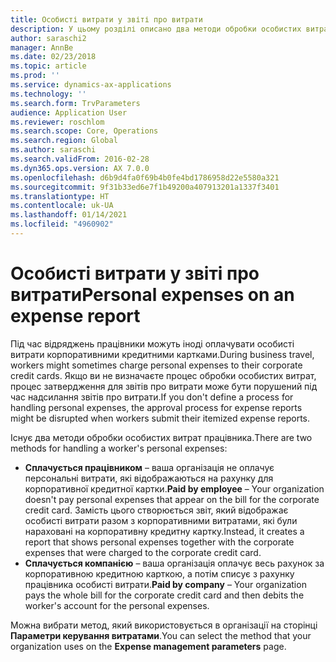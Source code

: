 ```yaml
---
title: Особисті витрати у звіті про витрати
description: У цьому розділі описано два методи обробки особистих витрат працівника у Microsoft Dynamics 365 Finance.
author: saraschi2
manager: AnnBe
ms.date: 02/23/2018
ms.topic: article
ms.prod: ''
ms.service: dynamics-ax-applications
ms.technology: ''
ms.search.form: TrvParameters
audience: Application User
ms.reviewer: roschlom
ms.search.scope: Core, Operations
ms.search.region: Global
ms.author: saraschi
ms.search.validFrom: 2016-02-28
ms.dyn365.ops.version: AX 7.0.0
ms.openlocfilehash: d6b9d4fa0f69b4b0fe4bd1786958d22e5580a321
ms.sourcegitcommit: 9f31b33ed6e7f1b49200a407913201a1337f3401
ms.translationtype: HT
ms.contentlocale: uk-UA
ms.lasthandoff: 01/14/2021
ms.locfileid: "4960902"
---
```

# <a name="personal-expenses-on-an-expense-report"></a><span data-ttu-id="8647a-103">Особисті витрати у звіті про витрати</span><span class="sxs-lookup"><span data-stu-id="8647a-103">Personal expenses on an expense report</span></span>

<span data-ttu-id="8647a-104">Під час відряджень працівники можуть іноді оплачувати особисті витрати корпоративними кредитними картками.</span><span class="sxs-lookup"><span data-stu-id="8647a-104">During business travel, workers might sometimes charge personal expenses to their corporate credit cards.</span></span> <span data-ttu-id="8647a-105">Якщо ви не визначаєте процес обробки особистих витрат, процес затвердження для звітів про витрати може бути порушений під час надсилання звітів про витрати.</span><span class="sxs-lookup"><span data-stu-id="8647a-105">If you don't define a process for handling personal expenses, the approval process for expense reports might be disrupted when workers submit their itemized expense reports.</span></span> 

<span data-ttu-id="8647a-106">Існує два методи обробки особистих витрат працівника.</span><span class="sxs-lookup"><span data-stu-id="8647a-106">There are two methods for handling a worker's personal expenses:</span></span>

- <span data-ttu-id="8647a-107">**Сплачується працівником** – ваша організація не оплачує персональні витрати, які відображаються на рахунку для корпоративної кредитної картки.</span><span class="sxs-lookup"><span data-stu-id="8647a-107">**Paid by employee** – Your organization doesn't pay personal expenses that appear on the bill for the corporate credit card.</span></span> <span data-ttu-id="8647a-108">Замість цього створюється звіт, який відображає особисті витрати разом з корпоративними витратами, які були нараховані на корпоративну кредитну картку.</span><span class="sxs-lookup"><span data-stu-id="8647a-108">Instead, it creates a report that shows personal expenses together with the corporate expenses that were charged to the corporate credit card.</span></span>
- <span data-ttu-id="8647a-109">**Сплачується компанією** – ваша організація оплачує весь рахунок за корпоративною кредитною карткою, а потім списує з рахунку працівника особисті витрати.</span><span class="sxs-lookup"><span data-stu-id="8647a-109">**Paid by company** – Your organization pays the whole bill for the corporate credit card and then debits the worker's account for the personal expenses.</span></span>

<span data-ttu-id="8647a-110">Можна вибрати метод, який використовується в організації на сторінці **Параметри керування витратами**.</span><span class="sxs-lookup"><span data-stu-id="8647a-110">You can select the method that your organization uses on the **Expense management parameters** page.</span></span>
